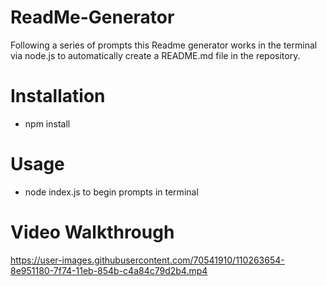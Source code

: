 # ReadMe-Generator
Following a series of prompts this Readme generator works in the terminal via node.js to automatically create a README.md file in the repository.

# Installation 
* npm install

# Usage 
* node index.js to begin prompts in terminal 

# Video Walkthrough 
https://user-images.githubusercontent.com/70541910/110263654-8e951180-7f74-11eb-854b-c4a84c79d2b4.mp4
